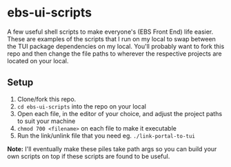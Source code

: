 # ebs-ui-scripts
A few useful shell scripts to make everyone's (EBS Front End) life easier. These are examples of the scripts that I run on my local to swap between the TUI package dependencies on my local.  You'll probably want to fork this repo and then change the file paths to wherever the respective projects are located on your local.

## Setup
1. Clone/fork this repo.
2. `cd ebs-ui-scripts` into the repo on your local
3. Open each file, in the editor of your choice, and adjust the project paths to suit your machine
4. `chmod 700 <filename>` on each file to make it executable
5. Run the link/unlink file that you need eg. `./link-portal-to-tui`

**Note:** I'll eventually make these piles take path args so you can build your own scripts on top if these scripts are found to be useful.
